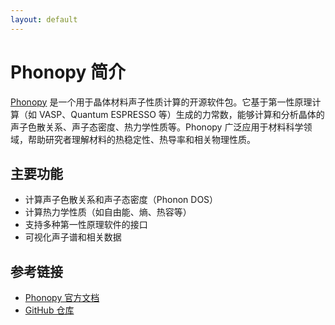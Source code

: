 ```yaml
---
layout: default
---
```


# Phonopy 简介

[Phonopy](https://phonopy.github.io/phonopy/) 是一个用于晶体材料声子性质计算的开源软件包。它基于第一性原理计算（如 VASP、Quantum ESPRESSO 等）生成的力常数，能够计算和分析晶体的声子色散关系、声子态密度、热力学性质等。Phonopy 广泛应用于材料科学领域，帮助研究者理解材料的热稳定性、热导率和相关物理性质。

## 主要功能

- 计算声子色散关系和声子态密度（Phonon DOS）
- 计算热力学性质（如自由能、熵、热容等）
- 支持多种第一性原理软件的接口
- 可视化声子谱和相关数据

## 参考链接

- [Phonopy 官方文档](https://phonopy.github.io/phonopy/)
- [GitHub 仓库](https://github.com/phonopy/phonopy)